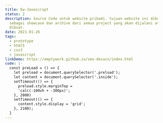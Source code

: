 ```yaml
---
title: Ew-Javascript
status: 2
description: Source Code untuk website pribadi. tujuan website ini dibuat adalah
  sebagai showcase dan archive dari semua project yang akan dijalani atau
  dibuat.
date: 2021-01-26
tags:
  - prototype
  - html5
  - css3
  - javascript
linkDemo: https://emptywork.github.io/smu-desain/index.html
code: |-
  const preLoad = () => {
    let preload = document.querySelector('.preload');
    let content = document.querySelector('.inside');
    setTimeout(() => {
      preload.style.marginTop =
      'calc(-100vh + -300px)';
    }, 2000)
    setTimeout(() => {
      content.style.display = 'grid'; 
    }, 2100); 
  }
---
```


